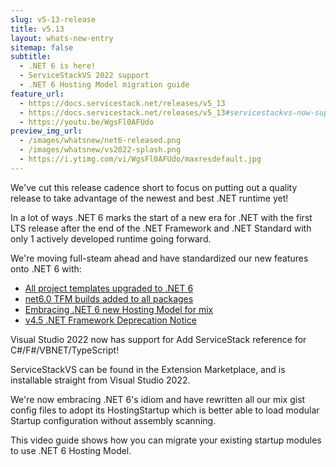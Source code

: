 ```yaml
---
slug: v5-13-release
title: v5.13
layout: whats-new-entry
sitemap: false
subtitle:
  - .NET 6 is here!
  - ServiceStackVS 2022 support
  - .NET 6 Hosting Model migration guide
feature_url: 
  - https://docs.servicestack.net/releases/v5_13
  - https://docs.servicestack.net/releases/v5_13#servicestackvs-now-supports-visual-studio-2022
  - https://youtu.be/WgsFl0AFUdo
preview_img_url:
  - /images/whatsnew/net6-released.png
  - /images/whatsnew/vs2022-splash.png
  - https://i.ytimg.com/vi/WgsFl0AFUdo/maxresdefault.jpg
---
```


We've cut this release cadence short to focus on putting out a quality release to take advantage of the newest and best .NET runtime yet!

In a lot of ways .NET 6 marks the start of a new era for .NET with the first LTS release after the end of the 
.NET Framework and .NET Standard with only 1 actively developed runtime going forward.

We're moving full-steam ahead and have standardized our new features onto .NET 6 with: 

 - [All project templates upgraded to .NET 6](https://docs.servicestack.net/releases/v5_13#all-project-templates-upgraded-to-net-6)
 - [net6.0 TFM builds added to all packages](https://docs.servicestack.net/releases/v5_13#net6-0-tfm-builds-added-to-all-packages)
 - [Embracing .NET 6 new Hosting Model for mix](https://docs.servicestack.net/releases/v5_13#net-6-new-hosting-model)
 - [v4.5 .NET Framework Deprecation Notice](https://docs.servicestack.net/releases/v5_13#v4-5-net-framework-deprecation-notice)

<!--separator-->

Visual Studio 2022 now has support for Add ServiceStack reference for C#/F#/VBNET/TypeScript!

ServiceStackVS can be found in the Extension Marketplace, and is installable straight from Visual Studio 2022.

<!--separator-->

We're now embracing .NET 6's idiom and have rewritten all our mix gist config files to adopt its HostingStartup which is better able to load modular Startup configuration without assembly scanning.

This video guide shows how you can migrate your existing startup modules to use .NET 6 Hosting Model.